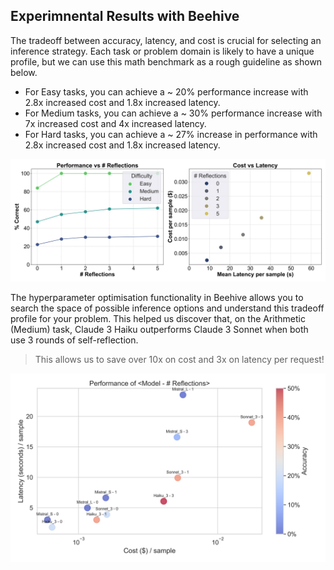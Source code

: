 ## Experimnental Results with Beehive

The tradeoff between accuracy, latency, and cost is crucial for selecting an inference strategy. Each task or problem domain is likely to have a unique profile, but we can use this math benchmark as a rough guideline as shown below.

* For Easy tasks, you can achieve a ~ 20% performance increase with 2.8x increased cost and 1.8x increased latency.
* For Medium tasks, you can achieve a ~ 30% performance increase with 7x increased cost and 4x increased latency.
* For Hard tasks, you can achieve a ~ 27% increase in performance with 2.8x increased cost and 1.8x increased latency.

<p align="center" width="100%">
    <img src="./examples/benchmarks/arithmetic/latency_vs_cost_performance.png"/>
</p>

The hyperparameter optimisation functionality in Beehive allows you to search the space of possible inference options and understand this tradeoff profile for your problem. This helped us discover that, on the Arithmetic (Medium) task, Claude 3 Haiku outperforms Claude 3 Sonnet when both use 3 rounds of self-reflection.

> This allows us to save over 10x on cost and 3x on latency per request!

<p align="center" width="100%">
    <img src="./examples/optimisation/scatter_grid_search.png"/>
</p>
